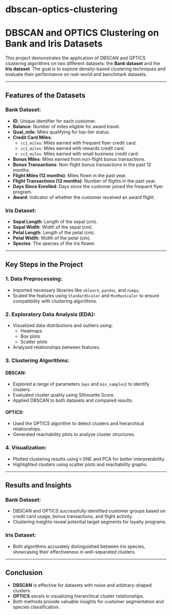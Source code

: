 # dbscan-optics-clustering

# DBSCAN and OPTICS Clustering on Bank and Iris Datasets

This project demonstrates the application of DBSCAN and OPTICS clustering algorithms on two different datasets: the **Bank dataset** and the **Iris dataset**. The goal is to explore density-based clustering techniques and evaluate their performance on real-world and benchmark datasets.

---

## Features of the Datasets

### Bank Dataset:
- **ID**: Unique identifier for each customer.
- **Balance**: Number of miles eligible for award travel.
- **Qual_mile**: Miles qualifying for top-tier status.
- **Credit Card Miles**:
  - `cc1_miles`: Miles earned with frequent flyer credit card.
  - `cc2_miles`: Miles earned with rewards credit card.
  - `cc3_miles`: Miles earned with small business credit card.
- **Bonus Miles**: Miles earned from non-flight bonus transactions.
- **Bonus Transactions**: Non-flight bonus transactions in the past 12 months.
- **Flight Miles (12 months)**: Miles flown in the past year.
- **Flight Transactions (12 months)**: Number of flights in the past year.
- **Days Since Enrolled**: Days since the customer joined the frequent flyer program.
- **Award**: Indicator of whether the customer received an award flight.

### Iris Dataset:
- **Sepal Length**: Length of the sepal (cm).
- **Sepal Width**: Width of the sepal (cm).
- **Petal Length**: Length of the petal (cm).
- **Petal Width**: Width of the petal (cm).
- **Species**: The species of the iris flower.

---

## Key Steps in the Project

### 1. Data Preprocessing:
- Imported necessary libraries like `sklearn`, `pandas`, and `numpy`.
- Scaled the features using `StandardScaler` and `MinMaxScaler` to ensure compatibility with clustering algorithms.

### 2. Exploratory Data Analysis (EDA):
- Visualized data distributions and outliers using:
  - Heatmaps
  - Box plots
  - Scatter plots
- Analyzed relationships between features.

### 3. Clustering Algorithms:
#### **DBSCAN**:
- Explored a range of parameters (`eps` and `min_samples`) to identify clusters.
- Evaluated cluster quality using Silhouette Score.
- Applied DBSCAN to both datasets and compared results.

#### **OPTICS**:
- Used the OPTICS algorithm to detect clusters and hierarchical relationships.
- Generated reachability plots to analyze cluster structures.

### 4. Visualization:
- Plotted clustering results using t-SNE and PCA for better interpretability.
- Highlighted clusters using scatter plots and reachability graphs.

---

## Results and Insights

### Bank Dataset:
- DBSCAN and OPTICS successfully identified customer groups based on credit card usage, bonus transactions, and flight activity.
- Clustering insights reveal potential target segments for loyalty programs.

### Iris Dataset:
- Both algorithms accurately distinguished between iris species, showcasing their effectiveness in well-separated clusters.

---

## Conclusion
- **DBSCAN** is effective for datasets with noise and arbitrary-shaped clusters.
- **OPTICS** excels in visualizing hierarchical cluster relationships.
- Both methods provide valuable insights for customer segmentation and species classification.
